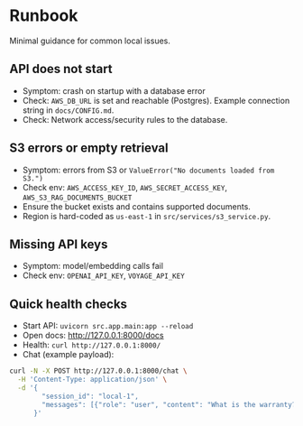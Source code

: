 # Runbook

Minimal guidance for common local issues.

## API does not start

- Symptom: crash on startup with a database error
- Check: `AWS_DB_URL` is set and reachable (Postgres). Example connection string in `docs/CONFIG.md`.
- Check: Network access/security rules to the database.

## S3 errors or empty retrieval

- Symptom: errors from S3 or `ValueError("No documents loaded from S3.")`
- Check env: `AWS_ACCESS_KEY_ID`, `AWS_SECRET_ACCESS_KEY`, `AWS_S3_RAG_DOCUMENTS_BUCKET`
- Ensure the bucket exists and contains supported documents.
- Region is hard-coded as `us-east-1` in `src/services/s3_service.py`.

## Missing API keys

- Symptom: model/embedding calls fail
- Check env: `OPENAI_API_KEY`, `VOYAGE_API_KEY`

## Quick health checks

- Start API: `uvicorn src.app.main:app --reload`
- Open docs: http://127.0.0.1:8000/docs
- Health: `curl http://127.0.0.1:8000/`
- Chat (example payload):

```bash
curl -N -X POST http://127.0.0.1:8000/chat \
  -H 'Content-Type: application/json' \
  -d '{
        "session_id": "local-1",
        "messages": [{"role": "user", "content": "What is the warranty?"}]
      }'
```
